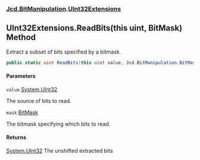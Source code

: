 ### [Jcd.BitManipulation](Jcd.BitManipulation.md 'Jcd.BitManipulation').[UInt32Extensions](Jcd.BitManipulation.UInt32Extensions.md 'Jcd.BitManipulation.UInt32Extensions')

## UInt32Extensions.ReadBits(this uint, BitMask) Method

Extract a subset of bits specified by a bitmask.

```csharp
public static uint ReadBits(this uint value, Jcd.BitManipulation.BitMask mask);
```
#### Parameters

<a name='Jcd.BitManipulation.UInt32Extensions.ReadBits(thisuint,Jcd.BitManipulation.BitMask).value'></a>

`value` [System.UInt32](https://docs.microsoft.com/en-us/dotnet/api/System.UInt32 'System.UInt32')

The source of bits to read.

<a name='Jcd.BitManipulation.UInt32Extensions.ReadBits(thisuint,Jcd.BitManipulation.BitMask).mask'></a>

`mask` [BitMask](Jcd.BitManipulation.BitMask.md 'Jcd.BitManipulation.BitMask')

The bitmask specifying which bits to read.

#### Returns
[System.UInt32](https://docs.microsoft.com/en-us/dotnet/api/System.UInt32 'System.UInt32')
The unshifted extracted bits